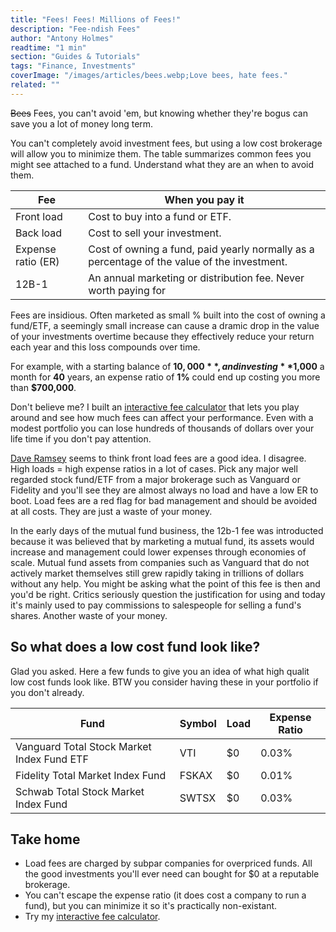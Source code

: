 ```yaml
---
title: "Fees! Fees! Millions of Fees!"
description: "Fee-ndish Fees"
author: "Antony Holmes"
readtime: "1 min"
section: "Guides & Tutorials"
tags: "Finance, Investments"
coverImage: "/images/articles/bees.webp;Love bees, hate fees."
related: ""
---
```


<s>Bees</s> Fees, you can't avoid 'em, but knowing whether they're bogus can save you a lot of money long term.

<!-- end -->

You can't completely avoid investment fees, but using a low cost brokerage will allow you to minimize them. The table summarizes common fees you might see attached to a fund. Understand what they are an when to avoid them.



<table>
<thead>
<tr>
    <th>Fee</th>
    <th>When you pay it</th>
</thead>
<tbody>
<tr class="text-red-500">
    <td>Front load</td>
    <td>Cost to buy into a fund or ETF.</td>
</tr>
<tr class="text-red-500">
    <td>Back load</td>
    <td>Cost to sell your investment.</td>
</tr>
<tr>
    <td>Expense ratio (ER)</td>
    <td>Cost of owning a fund, paid yearly normally as a percentage of the value of the investment.</td>
</tr>
<tr>
    <td>12B-1</td>
    <td>An annual marketing or distribution fee. Never worth paying for</td>
</tr>
</tbody>
</table>

Fees are insidious. Often marketed as small % built into the cost of owning a fund/ETF, a seemingly small increase can cause a dramic drop in the value of your investments overtime because they effectively reduce your return each year and this loss compounds over time.

For example, with a starting balance of **$10,000**, and investing **$1,000** a month for **40** years, an expense ratio of **1%** could end up costing you more than **$700,000**.


Don't believe me? I built an [interactive fee calculator](/calculators/fees) that lets you play around and see how much fees can affect your performance. Even with a modest portfolio you can lose hundreds of thousands of dollars over your life time if you don't pay attention.

[Dave Ramsey](https://www.ramseysolutions.com/retirement/why-dave-prefers-up-front-fees) seems to think front load fees are a good idea. I disagree. High loads = high expense ratios in a lot of cases. Pick any major well regarded stock
fund/ETF from a major brokerage such as Vanguard or Fidelity and you'll see they are almost always no load and have a low ER to boot. Load fees are a red flag for bad management and should be avoided at all costs. They are just a waste of your money.

In the early days of the mutual fund business, the 12b-1 fee was introducted because it was believed that by marketing a mutual fund, its assets would increase and management could lower expenses through economies of scale. Mutual fund assets from companies such as Vanguard that do not actively market themselves still grew rapidly taking in trillions of dollars without any help. You might be asking what the point of this fee is then and you'd be right. Critics seriously question the justification for using and today it's mainly used to pay commissions to salespeople for selling a fund's shares. Another waste of your money.

## So what does a low cost fund look like?

Glad you asked. Here a few funds to give you an idea of what high qualit low cost funds look like. BTW you consider having these in your portfolio if you don't already.

<table>
<thead>
<tr>
    <th>Fund</th>
    <th>Symbol</th>
    <th>Load</th>
    <th>Expense Ratio</th>
</thead>
<tbody>
<tr>
    <td>Vanguard Total Stock Market Index Fund ETF</td>
    <td>VTI</td>
    <td>$0</td>
    <td>0.03%</td>
</tr>
<tr>
    <td>Fidelity Total Market Index Fund</td>
    <td>FSKAX</td>
    <td>$0</td>
    <td>0.01%</td>
</tr>
<tr>
    <td>Schwab Total Stock Market Index Fund</td>
    <td>SWTSX</td>
    <td>$0</td>
    <td>0.03%</td>
</tr>
</tbody>
</table>

## Take home

- Load fees are charged by subpar companies for overpriced funds. All the good investments you'll ever need can bought for $0 at a reputable brokerage.
- You can't escape the expense ratio (it does cost a company to run a fund), but you can minimize it so it's practically non-existant.
- Try my [interactive fee calculator](/calculators/fees).
